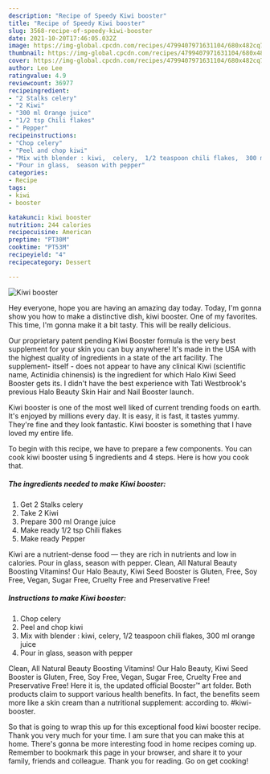 ```yaml
---
description: "Recipe of Speedy Kiwi booster"
title: "Recipe of Speedy Kiwi booster"
slug: 3568-recipe-of-speedy-kiwi-booster
date: 2021-10-20T17:46:05.032Z
image: https://img-global.cpcdn.com/recipes/4799407971631104/680x482cq70/kiwi-booster-recipe-main-photo.jpg
thumbnail: https://img-global.cpcdn.com/recipes/4799407971631104/680x482cq70/kiwi-booster-recipe-main-photo.jpg
cover: https://img-global.cpcdn.com/recipes/4799407971631104/680x482cq70/kiwi-booster-recipe-main-photo.jpg
author: Leo Lee
ratingvalue: 4.9
reviewcount: 36977
recipeingredient:
- "2 Stalks celery"
- "2 Kiwi"
- "300 ml Orange juice"
- "1/2 tsp Chili flakes"
- " Pepper"
recipeinstructions:
- "Chop celery"
- "Peel and chop kiwi"
- "Mix with blender : kiwi,  celery,  1/2 teaspoon chili flakes,  300 ml orange juice"
- "Pour in glass,  season with pepper"
categories:
- Recipe
tags:
- kiwi
- booster

katakunci: kiwi booster 
nutrition: 244 calories
recipecuisine: American
preptime: "PT30M"
cooktime: "PT53M"
recipeyield: "4"
recipecategory: Dessert

---
```



![Kiwi booster](https://img-global.cpcdn.com/recipes/4799407971631104/680x482cq70/kiwi-booster-recipe-main-photo.jpg)

Hey everyone, hope you are having an amazing day today. Today, I'm gonna show you how to make a distinctive dish, kiwi booster. One of my favorites. This time, I'm gonna make it a bit tasty. This will be really delicious.

Our proprietary patent pending Kiwi Booster formula is the very best supplement for your skin you can buy anywhere! It&#39;s made in the USA with the highest quality of ingredients in a state of the art facility. The supplement- itself - does not appear to have any clinical Kiwi (scientific name, Actinidia chinensis) is the ingredient for which Halo Kiwi Seed Booster gets its. I didn&#39;t have the best experience with Tati Westbrook&#39;s previous Halo Beauty Skin Hair and Nail Booster launch.

Kiwi booster is one of the most well liked of current trending foods on earth. It's enjoyed by millions every day. It is easy, it is fast, it tastes yummy. They're fine and they look fantastic. Kiwi booster is something that I have loved my entire life.


To begin with this recipe, we have to prepare a few components. You can cook kiwi booster using 5 ingredients and 4 steps. Here is how you cook that.

<!--inarticleads1-->

##### The ingredients needed to make Kiwi booster:

1. Get 2 Stalks celery
1. Take 2 Kiwi
1. Prepare 300 ml Orange juice
1. Make ready 1/2 tsp Chili flakes
1. Make ready  Pepper


Kiwi are a nutrient-dense food — they are rich in nutrients and low in calories. Pour in glass, season with pepper. Clean, All Natural Beauty Boosting Vitamins! Our Halo Beauty, Kiwi Seed Booster is Gluten, Free, Soy Free, Vegan, Sugar Free, Cruelty Free and Preservative Free! 

<!--inarticleads2-->

##### Instructions to make Kiwi booster:

1. Chop celery
1. Peel and chop kiwi
1. Mix with blender : kiwi,  celery,  1/2 teaspoon chili flakes,  300 ml orange juice
1. Pour in glass,  season with pepper


Clean, All Natural Beauty Boosting Vitamins! Our Halo Beauty, Kiwi Seed Booster is Gluten, Free, Soy Free, Vegan, Sugar Free, Cruelty Free and Preservative Free! Here it is, the updated official Booster™ art folder. Both products claim to support various health benefits. In fact, the benefits seem more like a skin cream than a nutritional supplement: according to. #kiwi-booster. 

So that is going to wrap this up for this exceptional food kiwi booster recipe. Thank you very much for your time. I am sure that you can make this at home. There's gonna be more interesting food in home recipes coming up. Remember to bookmark this page in your browser, and share it to your family, friends and colleague. Thank you for reading. Go on get cooking!
